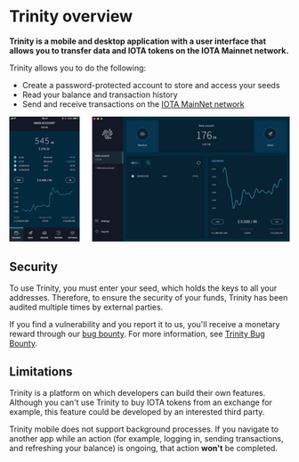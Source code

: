 # Trinity overview

**Trinity is a mobile and desktop application with a user interface that allows you to transfer data and IOTA tokens on the IOTA Mainnet network.**

Trinity allows you to do the following:
* Create a password-protected account to store and access your seeds
* Read your balance and transaction history
* Send and receive transactions on the [IOTA MainNet network](/getting-started/references/iota-networks.md)

![Trinity home](../trinity.png) 

## Security

To use Trinity, you must enter your seed, which holds the keys to all your addresses. Therefore, to ensure the security of your funds, Trinity has been audited multiple times by external parties.

If you find a vulnerability and you report it to us, you'll receive a monetary reward through our [bug bounty](https://bugcrowd.com/iota). For more information, see [Trinity Bug Bounty](https://blog.iota.org/trinity-public-bug-bounty-df9d2512e50).

## Limitations

Trinity is a platform on which developers can build their own features. Although you can't use Trinity to buy IOTA tokens from an exchange for example, this feature could be developed by an interested third party.

Trinity mobile does not support background processes. If you navigate to another app while an action (for example, logging in, sending transactions, and refreshing your balance) is ongoing, that action **won't** be completed.

